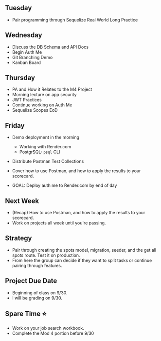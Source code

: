 ## Tuesday

- Pair programming through Sequelize Real World Long Practice

## Wednesday

- Discuss the DB Schema and API Docs
- Begin Auth Me
- Git Branching Demo
- Kanban Board

## Thursday

- PA and How it Relates to the M4 Project
- Morning lecture on app security
- JWT Practices
- Continue working on Auth Me
- Sequelize Scopes EoD

## Friday

- Demo deployment in the morning
  - Working with Render.com
  - PostgrSQL: `psql` CLI

- Distribute Postman Test Collections
- Cover how to use Postman, and how to apply the results to your scorecard.

- GOAL: Deploy auth me to Render.com by end of day

## Next Week

- (Recap) How to use Postman, and how to apply the results to your scorecard.
- Work on projects all week until you're passing.

## Strategy

- Pair through creating the spots model, migration, seeder, and the get all spots route.  Test it on production.
- From here the group can decide if they want to split tasks or continue pairing through features.

## Project Due Date

- Beginning of class on 9/30.
- I will be grading on 9/30.

## Spare Time ⭐
- Work on your job search workbook.
- Complete the Mod 4 portion before 9/30
